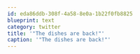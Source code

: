 ```yaml
---
id: eda86ddb-308f-4a58-8e0a-1b22f0fb8825
blueprint: text
category: twitter
title: '"The dishes are back!"'
caption: '"The dishes are back!"'
---
```

